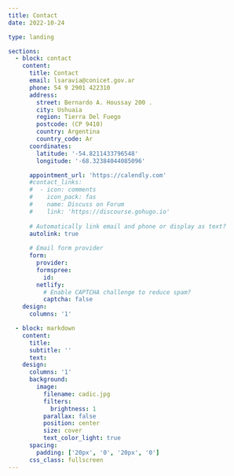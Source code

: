 ```yaml
---
title: Contact
date: 2022-10-24

type: landing

sections:
  - block: contact
    content:
      title: Contact
      email: lsaravia@conicet.gov.ar
      phone: 54 9 2901 422310
      address:
        street: Bernardo A. Houssay 200 .
        city: Ushuaia
        region: Tierra Del Fuego
        postcode: (CP 9410)
        country: Argentina
        country_code: Ar
      coordinates:
        latitude: '-54.8211433796548'
        longitude: '-68.32384044085096'

      appointment_url: 'https://calendly.com'
      #contact_links:
      #  - icon: comments
      #    icon_pack: fas
      #    name: Discuss on Forum
      #    link: 'https://discourse.gohugo.io'
    
      # Automatically link email and phone or display as text?
      autolink: true
    
      # Email form provider
      form:
        provider: 
        formspree:
          id:
        netlify:
          # Enable CAPTCHA challenge to reduce spam?
          captcha: false
    design:
      columns: '1'

  - block: markdown
    content:
      title:
      subtitle: ''
      text:
    design:
      columns: '1'
      background:
        image: 
          filename: cadic.jpg
          filters:
            brightness: 1
          parallax: false
          position: center
          size: cover
          text_color_light: true
      spacing:
        padding: ['20px', '0', '20px', '0']
      css_class: fullscreen
---
```

